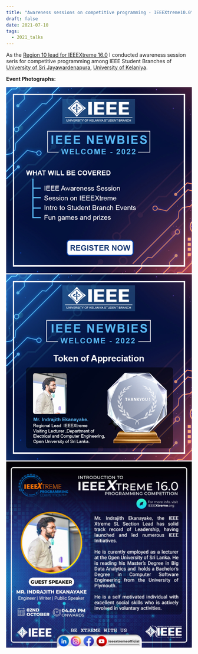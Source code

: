 ```yaml
---
title: "Awareness sessions on competitive programming - IEEEXtreme10.0"
draft: false
date: 2021-07-10
tags:
  - 2021_talks
---
```


As the [Region 10 lead for IEEEXtreme 16.0](https://ieeextreme.org/ieeextreme-16-0-team/) I conducted awareness session seris for competitive programming among IEEE Student Branches of [University of Sri Jayawardenapura](https://www.sjp.ac.lk/), [University of Kelaniya](https://www.kln.ac.lk/).

**Event Photographs:**
<p>
  <img src="../../images/2022-awareness-sessions-on-competitive-programming-1.jpg" />
  <img src="../../images/2022-awareness-sessions-on-competitive-programming-2.jpg" /> 
  <img src="../../images/2022-awareness-sessions-on-competitive-programming-3.jpg"  />
</p>
